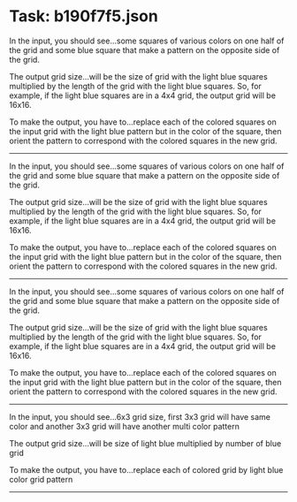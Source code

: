 # Task: b190f7f5.json

In the input, you should see...some squares of various colors on one half of the grid and some blue square that make a pattern on the opposite side of the grid.

The output grid size...will be the size of grid with the light blue squares multiplied by the length of the grid with the light blue squares. So, for example, if the light blue squares are in a 4x4 grid, the output grid will be 16x16.

To make the output, you have to...replace each of the colored squares on the input grid with the light blue pattern but in the color of the square, then orient the pattern to correspond with the colored squares in the new grid.

---

In the input, you should see...some squares of various colors on one half of the grid and some blue square that make a pattern on the opposite side of the grid.

The output grid size...will be the size of grid with the light blue squares multiplied by the length of the grid with the light blue squares. So, for example, if the light blue squares are in a 4x4 grid, the output grid will be 16x16.

To make the output, you have to...replace each of the colored squares on the input grid with the light blue pattern but in the color of the square, then orient the pattern to correspond with the colored squares in the new grid.

---

In the input, you should see...some squares of various colors on one half of the grid and some blue square that make a pattern on the opposite side of the grid.

The output grid size...will be the size of grid with the light blue squares multiplied by the length of the grid with the light blue squares. So, for example, if the light blue squares are in a 4x4 grid, the output grid will be 16x16.

To make the output, you have to...replace each of the colored squares on the input grid with the light blue pattern but in the color of the square, then orient the pattern to correspond with the colored squares in the new grid.

---

In the input, you should see...6x3  grid size, first 3x3 grid will have same color and another 3x3 grid will have another multi color pattern

The output grid size...will be size of light blue multiplied by number of blue grid

To make the output, you have to...replace each of colored grid by light blue color grid pattern

---


